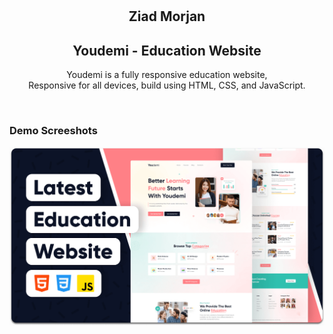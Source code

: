 <div align="center">
  <br />
  <br />

  <h2 align="center">Ziad Morjan</h2>
  <h2 align="center">Youdemi - Education Website</h2>

  Youdemi is a fully responsive education website, <br />Responsive for all devices, build using HTML, CSS, and JavaScript.


</div>

<br />

### Demo Screeshots

![Youdemi Desktop Demo](./readme-images/desktop.png "Desktop Demo")
